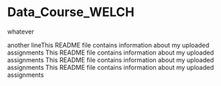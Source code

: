 # Data_Course_WELCH

whatever

another lineThis README file contains information about my uploaded assignments
This README file contains information about my uploaded assignments
This README file contains information about my uploaded assignments
This README file contains information about my uploaded assignments
